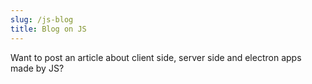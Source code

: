 ```yaml
---
slug: /js-blog
title: Blog on JS
---
```


Want to post an article about client side, server side and electron apps made by JS?